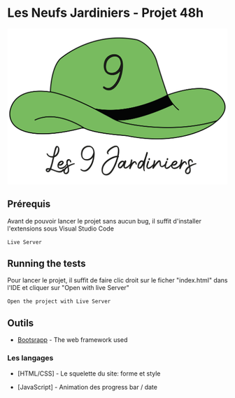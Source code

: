 # Les Neufs Jardiniers - Projet 48h

![Screenshot](/assets/img/logo-readme.png)

## Prérequis

Avant de pouvoir lancer le projet sans aucun bug, il suffit d'installer l'extensions sous Visual Studio Code

```
Live Server
```

## Running the tests

Pour lancer le projet, il suffit de faire clic droit sur le ficher "index.html" dans l'IDE et cliquer sur "Open with live Server"

```
Open the project with Live Server
```



## Outils

* [Bootsrapp](https://getbootstrap.com/) - The web framework used

### Les langages  

* [HTML/CSS]  - Le squelette du site: forme et style

* [JavaScript] - Animation des progress bar / date




